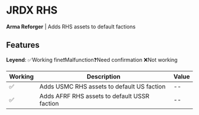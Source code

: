 # JRDX RHS
**Arma Reforger** | Adds RHS assets to default factions

## Features
**Leyend**:
✅Working fine❗Malfunction❓Need confirmation ❌Not working

| Working  | Description | Value |
| - | ----------- | -----
| ✅ | Adds USMC RHS assets to default US faction | -- 
| ✅ | Adds AFRF RHS assets to default USSR faction | -- 